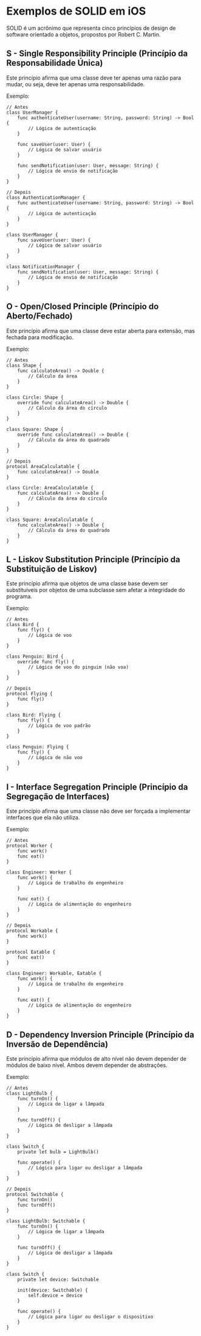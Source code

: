 # Exemplos de SOLID em iOS

SOLID é um acrônimo que representa cinco princípios de design de software orientado a objetos, propostos por Robert C. Martin.

## S - Single Responsibility Principle (Princípio da Responsabilidade Única)
Este princípio afirma que uma classe deve ter apenas uma razão para mudar, ou seja, deve ter apenas uma responsabilidade.

Exemplo:

```
// Antes
class UserManager {
    func authenticateUser(username: String, password: String) -> Bool {
        // Lógica de autenticação
    }

    func saveUser(user: User) {
        // Lógica de salvar usuário
    }

    func sendNotification(user: User, message: String) {
        // Lógica de envio de notificação
    }
}
```

```
// Depois
class AuthenticationManager {
    func authenticateUser(username: String, password: String) -> Bool {
        // Lógica de autenticação
    }
}

class UserManager {
    func saveUser(user: User) {
        // Lógica de salvar usuário
    }
}

class NotificationManager {
    func sendNotification(user: User, message: String) {
        // Lógica de envio de notificação
    }
}
```

## O - Open/Closed Principle (Princípio do Aberto/Fechado)
Este princípio afirma que uma classe deve estar aberta para extensão, mas fechada para modificação.

Exemplo:

```
// Antes
class Shape {
    func calculateArea() -> Double {
        // Cálculo da área
    }
}

class Circle: Shape {
    override func calculateArea() -> Double {
        // Cálculo da área do círculo
    }
}

class Square: Shape {
    override func calculateArea() -> Double {
        // Cálculo da área do quadrado
    }
}
```

```
// Depois
protocol AreaCalculatable {
    func calculateArea() -> Double
}

class Circle: AreaCalculatable {
    func calculateArea() -> Double {
        // Cálculo da área do círculo
    }
}

class Square: AreaCalculatable {
    func calculateArea() -> Double {
        // Cálculo da área do quadrado
    }
}
```

## L - Liskov Substitution Principle (Princípio da Substituição de Liskov)
Este princípio afirma que objetos de uma classe base devem ser substituíveis por objetos de uma subclasse sem afetar a integridade do programa.

Exemplo:

```
// Antes
class Bird {
    func fly() {
        // Lógica de voo
    }
}

class Penguin: Bird {
    override func fly() {
        // Lógica de voo do pinguim (não voa)
    }
}
```

```
// Depois
protocol Flying {
    func fly()
}

class Bird: Flying {
    func fly() {
        // Lógica de voo padrão
    }
}

class Penguin: Flying {
    func fly() {
        // Lógica de não voo
    }
}
```

## I - Interface Segregation Principle (Princípio da Segregação de Interfaces)
Este princípio afirma que uma classe não deve ser forçada a implementar interfaces que ela não utiliza.

Exemplo:

```
// Antes
protocol Worker {
    func work()
    func eat()
}

class Engineer: Worker {
    func work() {
        // Lógica de trabalho do engenheiro
    }

    func eat() {
        // Lógica de alimentação do engenheiro
    }
}
```

```
// Depois
protocol Workable {
    func work()
}

protocol Eatable {
    func eat()
}

class Engineer: Workable, Eatable {
    func work() {
        // Lógica de trabalho do engenheiro
    }

    func eat() {
        // Lógica de alimentação do engenheiro
    }
}
```

## D - Dependency Inversion Principle (Princípio da Inversão de Dependência)
Este princípio afirma que módulos de alto nível não devem depender de módulos de baixo nível. Ambos devem depender de abstrações.

Exemplo:

```
// Antes
class LightBulb {
    func turnOn() {
        // Lógica de ligar a lâmpada
    }

    func turnOff() {
        // Lógica de desligar a lâmpada
    }
}

class Switch {
    private let bulb = LightBulb()

    func operate() {
        // Lógica para ligar ou desligar a lâmpada
    }
}
```

```
// Depois
protocol Switchable {
    func turnOn()
    func turnOff()
}

class LightBulb: Switchable {
    func turnOn() {
        // Lógica de ligar a lâmpada
    }

    func turnOff() {
        // Lógica de desligar a lâmpada
    }
}

class Switch {
    private let device: Switchable

    init(device: Switchable) {
        self.device = device
    }

    func operate() {
        // Lógica para ligar ou desligar o dispositivo
    }
}
```
